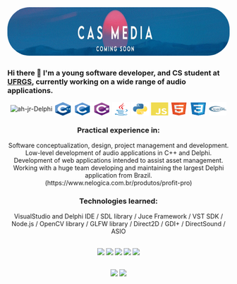 <!-- Pics -->
<div align="center">
  <a href="https://cas-media.com"><img align="center" alt="ah-jr-phoenix" height="110" style="border-radius:50px;" src="https://raw.githubusercontent.com/ah-jr/ah-jr/main/images/cover.png"></a>
</div>

##

### Hi there 👋 I'm a young software developer, and CS student at [UFRGS](http://www.ufrgs.br/ufrgs/inicial), currently working on a wide range of audio applications. 

  
<!-- Languages and Tools -->    

<div align="center">
  <img align="center" alt="ah-jr-Delphi" height="30" width="40" src="https://upload.wikimedia.org/wikipedia/en/b/b2/Embarcadero_Delphi_10.4_Sydney_Product_Logo_and_Icon.svg">  
  <img align="center" alt="ah-jr-C++" height="30" width="40" src="https://raw.githubusercontent.com/devicons/devicon/master/icons/cplusplus/cplusplus-original.svg">
  <img align="center" alt="ah-jr-C" height="30" width="40" src="https://raw.githubusercontent.com/devicons/devicon/master/icons/c/c-original.svg">
  <img align="center" alt="ah-jr-Csharp" height="30" width="40" src="https://raw.githubusercontent.com/devicons/devicon/master/icons/csharp/csharp-original.svg">
  <img align="center" alt="ah-jr-Java" height="30" width="40" src="https://raw.githubusercontent.com/devicons/devicon/master/icons/java/java-original.svg">  
  <img align="center" alt="ah-jr-Python" height="30" width="40" src="https://raw.githubusercontent.com/devicons/devicon/master/icons/python/python-original.svg">    
  <img align="center" alt="ah-jr-Js" height="30" width="40" src="https://raw.githubusercontent.com/devicons/devicon/master/icons/javascript/javascript-plain.svg">
  <img align="center" alt="ah-jr-HTML" height="30" width="40" src="https://raw.githubusercontent.com/devicons/devicon/master/icons/html5/html5-original.svg">
  <img align="center" alt="ah-jr-CSS" height="30" width="40" src="https://raw.githubusercontent.com/devicons/devicon/master/icons/css3/css3-original.svg">  
  <img align="center" alt="ah-jr-OpenGl" height="30" width="40" src="https://raw.githubusercontent.com/devicons/devicon/master/icons/opengl/opengl-original.svg">
</div>

<div align="center">
  <h3> Practical experience in: </h3>
  <p> Software conceptualization, design, project management and development. <br>
      Low-level development of audio applications in C++ and Delphi. <br>
      Development of web applications intended to assist asset management. <br>  
      Working with a huge team developing and maintaining the largest Delphi application from Brazil. <br> 
      (https://www.nelogica.com.br/produtos/profit-pro)</p>
</div>

<div align="center">
  <h3> Technologies learned: </h3>
  VisualStudio and Delphi IDE / 
  SDL library /
  Juce Framework /
  VST SDK /
  Node.js /
  OpenCV library /
  GLFW library /
  Direct2D /
  GDI+ /
  DirectSound /
  ASIO
</div>

##
  
<!-- Network -->  
  
<div align="center"> 
  <a href="https://www.youtube.com/castler" target="_blank"><img src="https://img.shields.io/badge/YouTube-FF0000?style=for-the-badge&logo=youtube&logoColor=white" target="_blank"></a>
  <a href="https://www.instagram.com/ai.ai.jr/" target="_blank"><img src="https://img.shields.io/badge/-Instagram-%23E4405F?style=for-the-badge&logo=instagram&logoColor=white" target="_blank"></a>
  <a href = "mailto:ahjunior98@gmail.com"><img src="https://img.shields.io/badge/-Gmail-%23333?style=for-the-badge&logo=gmail&logoColor=white" target="_blank"></a>
  <a href="https://www.linkedin.com/in/ahjunior/" target="_blank"><img src="https://img.shields.io/badge/-LinkedIn-%230077B5?style=for-the-badge&logo=linkedin&logoColor=white" target="_blank"></a> 
  <a href="https://soundcloud.com/castler45" target="_blank"><img src="https://img.shields.io/static/v1?style=for-the-badge&message=SoundCloud&color=FF3300&logo=SoundCloud&logoColor=FFFFFF&label=" target="_blank"></a>    
</div>  

##  
  
<div align="center">
  <img height="180em" src="https://github-readme-stats.vercel.app/api/top-langs/?username=ah-jr&layout=compact&langs_count=7&theme=react"/>    
  <!-- <img height="180em" src="https://github-readme-stats.vercel.app/api?username=ah-jr&show_icons=true&theme=react&include_all_commits=true&count_private=true"/> -->
  <img height="180em" src="https://github-readme-streak-stats.herokuapp.com/?user=ah-jr&count_private=true&theme=react&include_all_commits=true">   
</div>

<br>

<!-- Stats
<div align="center">
  <img align="center" height="220em" src="https://github-readme-streak-stats.herokuapp.com/?user=ah-jr&count_private=true&theme=react&include_all_commits=true">   
</div> -->   
 
